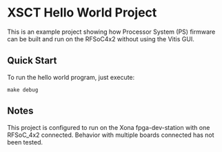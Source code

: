 # XSCT Hello World Project
This is an example project showing how Processor System (PS) firmware can be built and run on the RFSoC4x2 without using the Vitis GUI.

## Quick Start
To run the hello world program, just execute:

```make debug```

## Notes
This project is configured to run on the Xona fpga-dev-station with one RFSoC_4x2 connected. Behavior with multiple boards connected has not been tested.